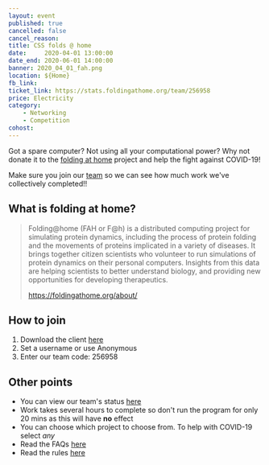 ```yaml
---
layout: event
published: true
cancelled: false
cancel_reason:
title: CSS folds @ home
date:     2020-04-01 13:00:00
date_end: 2020-06-01 14:00:00
banner: 2020_04_01_fah.png
location: ${Home}
fb_link:
ticket_link: https://stats.foldingathome.org/team/256958
price: Electricity
category:
    - Networking
    - Competition
cohost:
---
```


Got a spare computer? Not using all your computational power? Why not donate it to the [folding at home](https://foldingathome.org) project and help the fight against COVID-19!

Make sure you join our [team](https://stats.foldingathome.org/team/256958) so we can see how much work we've collectively completed!!

## What is folding at home?
<blockquote cite="https://foldingathome.org/about/">
    <p>Folding@home (FAH or F@h) is a distributed computing project for simulating protein dynamics, including the process of protein folding and the movements of proteins implicated in a variety of diseases. It brings together citizen scientists who volunteer to run simulations of protein dynamics on their personal computers. Insights from this data are helping scientists to better understand biology, and providing new opportunities for developing therapeutics.</p>
    <span class="citation"><a href="https://foldingathome.org/about/">https://foldingathome.org/about/</a></span>
</blockquote>

## How to join
1. Download the client [here](https://foldingathome.org/start-folding/)
2. Set a username or use Anonymous
3. Enter our team code: 256958

## Other points
- You can view our team's status [here](https://stats.foldingathome.org/team/256958)
- Work takes several hours to complete so don't run the program for only 20 mins as this will have **no** effect
- You can choose which project to choose from. To help with COVID-19 select *any*
- Read the FAQs [here](https://foldingathome.org/support/faq/project-details/)
- Read the rules [here](https://foldingathome.org/support/faq/rules-policies/)
